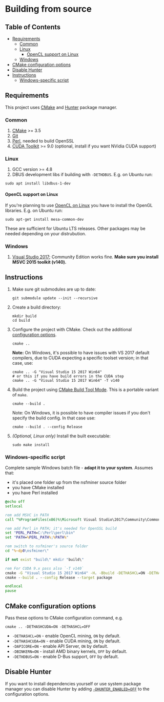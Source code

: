 # Building from source

## Table of Contents

* [Requirements](#requirements)
    * [Common](#common)
    * [Linux](#linux)
        * [OpenCL support on Linux](#opencl-support-on-linux)
    * [Windows](#windows)
* [CMake configuration options](#cmake-configuration-options)
* [Disable Hunter](#disable-hunter)
* [Instructions](#instructions)
    * [Windows-specific script](#windows-specific-script)


## Requirements

This project uses [CMake] and [Hunter] package manager.

### Common

1. [CMake] >= 3.5
2. [Git](https://git-scm.com/downloads)
3. [Perl](https://www.perl.org/get.html), needed to build OpenSSL
4. [CUDA Toolkit](https://developer.nvidia.com/cuda-downloads) >= 9.0 (optional, install if you want NVidia CUDA support)

### Linux

1. GCC version >= 4.8
2. DBUS development libs if building with `-DETHDBUS`. E.g. on Ubuntu run:

```shell
sudo apt install libdbus-1-dev
```

#### OpenCL support on Linux

If you're planning to use [OpenCL on Linux](https://github.com/ruslo/hunter/wiki/pkg.opencl#pitfalls)
you have to install the OpenGL libraries. E.g. on Ubuntu run:

```shell
sudo apt-get install mesa-common-dev
```

These are sufficient for Ubuntu LTS releases. Other packages may be needed depending on your distrubution.

### Windows

1. [Visual Studio 2017](https://www.visualstudio.com/downloads/); Community Edition works fine. **Make sure you install MSVC 2015 toolkit (v140).**

## Instructions

1. Make sure git submodules are up to date:

    ```shell
    git submodule update --init --recursive
    ```

2. Create a build directory:

    ```shell
    mkdir build
    cd build
    ```

3. Configure the project with CMake. Check out the additional [configuration options](#cmake-configuration-options).

    ```shell
    cmake ..
    ```

    **Note:** On Windows, it's possible to have issues with VS 2017 default compilers, due to CUDA expecting a specific
    toolset version; in that case, use:

    ```shell
    cmake .. -G "Visual Studio 15 2017 Win64"
    # or this if you have build errors in the CUDA step
    cmake .. -G "Visual Studio 15 2017 Win64" -T v140
    ```

4. Build the project using [CMake Build Tool Mode]. This is a portable variant of `make`.

    ```shell
    cmake --build .
    ```

    Note: On Windows, it is possible to have compiler issues if you don't specify the build config. In that case use:

    ```shell
    cmake --build . --config Release
    ```

5. _(Optional, Linux only)_ Install the built executable:

    ```shell
    sudo make install
    ```

### Windows-specific script

Complete sample Windows batch file - **adapt it to your system**. Assumes that:

* it's placed one folder up from the nsfminer source folder
* you have CMake installed
* you have Perl installed

```bat
@echo off
setlocal

rem add MSVC in PATH
call "%ProgramFiles(x86)%\Microsoft Visual Studio\2017\Community\Common7\Tools\VsMSBuildCmd.bat"

rem add Perl in PATH; it's needed for OpenSSL build
set "PERL_PATH=C:\Perl\perl\bin"
set "PATH=%PERL_PATH%;%PATH%"

rem switch to nsfminer's source folder
cd "%~dp0\nsfminer\"

if not exist "build\" mkdir "build\"

rem For CUDA 9.x pass also `-T v140`
cmake -G "Visual Studio 15 2017 Win64" -H. -Bbuild -DETHASHCL=ON -DETHASHCUDA=ON -DAPICORE=ON ..
cmake --build . --config Release --target package

endlocal
pause
```

## CMake configuration options

Pass these options to CMake configuration command, e.g.

```shell
cmake .. -DETHASHCUDA=ON -DETHASHCL=OFF
```

* `-DETHASHCL=ON` - enable OpenCL mining, `ON` by default.
* `-DETHASHCUDA=ON` - enable CUDA mining, `ON` by default.
* `-DAPICORE=ON` - enable API Server, `ON` by default.
* `-DBINKERN=ON` - install AMD binary kernels, `OFF` by default.
* `-DETHDBUS=ON` - enable D-Bus support, `OFF` by default.

## Disable Hunter

If you want to install dependencies yourself or use system package manager you can disable Hunter by adding
[`-DHUNTER_ENABLED=OFF`](https://docs.hunter.sh/en/latest/reference/user-variables.html#hunter-enabled)
to the configuration options.

[CMake]: https://cmake.org/
[CMake Build Tool Mode]: https://cmake.org/cmake/help/latest/manual/cmake.1.html#build-tool-mode
[Hunter]: https://docs.hunter.sh/
